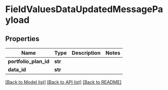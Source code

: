 # FieldValuesDataUpdatedMessagePayload

## Properties
Name | Type | Description | Notes
------------ | ------------- | ------------- | -------------
**portfolio_plan_id** | **str** |  | 
**data_id** | **str** |  | 

[[Back to Model list]](../README.md#documentation-for-models) [[Back to API list]](../README.md#documentation-for-api-endpoints) [[Back to README]](../README.md)


